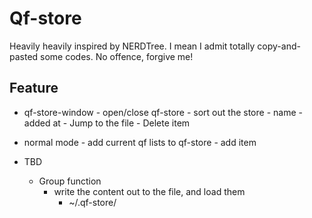 # Qf-store
Heavily heavily inspired by NERDTree.
I mean I admit totally copy-and-pasted some codes. No offence, forgive me!

## Feature

- qf-store-window
      - open/close qf-store
      - sort out the store
            - name
            - added at
      - Jump to the file
      - Delete item

- normal mode
      - add current qf lists to qf-store
      - add item

- TBD
    - Group function
        - write the content out to the file, and load them
            - ~/.qf-store/
